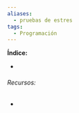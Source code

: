 ```yaml
---
aliases:
  - pruebas de estres
tags:
  - Programación
---
```



**Índice:**

- 
###### Recursos:

- 